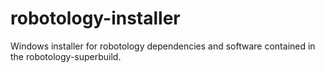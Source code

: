# robotology-installer
Windows installer for robotology dependencies and software contained in the robotology-superbuild.
